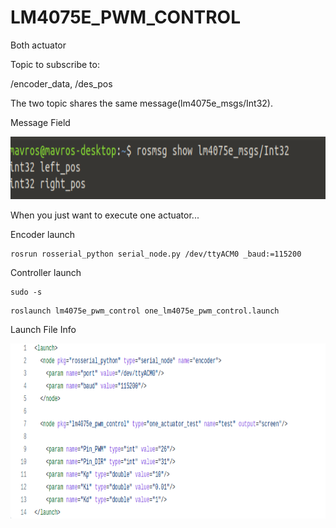 # LM4075E_PWM_CONTROL

Both actuator

Topic to subscribe to:

/encoder_data, /des_pos

The two topic shares the same message(lm4075e_msgs/Int32).

Message Field

<img src="lm4075e_pwm_control/picture/Two_actuator_subscribe.png" width="680" height="100" />

When you just want to execute one actuator...

Encoder launch
```
rosrun rosserial_python serial_node.py /dev/ttyACM0 _baud:=115200
```

Controller launch
```
sudo -s
```

```
roslaunch lm4075e_pwm_control one_lm4075e_pwm_control.launch
```

Launch File Info

<img src="lm4075e_pwm_control/picture/one_lm4075e_pwm_control_launch.png" width="680" height="280" />
